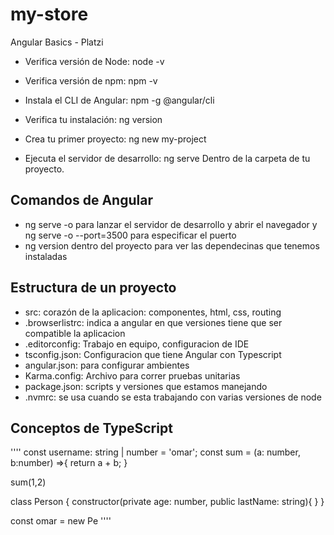 # my-store
Angular Basics - Platzi

* Verifica versión de Node: node -v

* Verifica versión de npm: npm -v

* Instala el CLI de Angular: npm -g @angular/cli

* Verifica tu instalación: ng version

* Crea tu primer proyecto: ng new my-project

* Ejecuta el servidor de desarrollo: ng serve Dentro de la carpeta de tu proyecto.

## Comandos de Angular
* ng serve -o para lanzar el servidor de desarrollo y abrir el navegador y ng serve -o --port=3500 para especificar el puerto
* ng version dentro del proyecto para ver las dependecinas que tenemos instaladas

## Estructura de un proyecto

* src: corazón de la aplicacion: componentes, html, css, routing
* .browserlistrc: indica a angular en que versiones tiene que ser compatible la aplicacion
* .editorconfig: Trabajo en equipo, configuracion de IDE
* tsconfig.json: Configuracion que tiene Angular con Typescript
* angular.json: para configurar ambientes
* Karma.config: Archivo para correr pruebas unitarias
* package.json: scripts y versiones que estamos manejando
* .nvmrc: se usa cuando se esta trabajando con varias versiones de node

## Conceptos de TypeScript

\''''
const username: string | number = 'omar';
const sum = (a: number, b:number) =>{
  return  a + b;
}

sum(1,2)

class Person {
  constructor(private age: number, public lastName: string){
  }
}

const omar = new Pe
\''''
